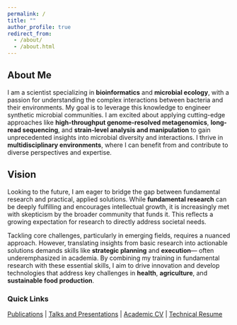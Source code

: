 ```yaml
---
permalink: /
title: ""
author_profile: true
redirect_from: 
  - /about/
  - /about.html
---
```



## About Me

I am a scientist specializing in **bioinformatics** and **microbial ecology**, with a passion for understanding the complex interactions between bacteria and their environments. My goal is to leverage this knowledge to engineer synthetic microbial communities. I am excited about applying cutting-edge approaches like **high-throughput genome-resolved metagenomics**, **long-read sequencing**, and **strain-level analysis and manipulation** to gain unprecedented insights into microbial diversity and interactions. I thrive in **multidisciplinary environments**, where I can benefit from and contribute to diverse perspectives and expertise.

## Vision

Looking to the future, I am eager to bridge the gap between fundamental research and practical, applied solutions. While **fundamental research** can be deeply fulfilling and encourages intellectual growth, it is increasingly met with skepticism by the broader community that funds it. This reflects a growing expectation for research to directly address societal needs.

Tackling core challenges, particularly in emerging fields, requires a nuanced approach. However, translating insights from basic research into actionable solutions demands skills like **strategic planning** and **execution**— often underemphasized in academia. By combining my training in fundamental research with these essential skills, I aim to drive innovation and develop technologies that address key challenges in **health**, **agriculture**, and **sustainable food production**.


### Quick Links

<!-- make a table -->
[Publications](/cv#publications) | [Talks and Presentations](/engagement/talksandconferences) | [Academic CV](/files/AiswaryaPrasad_academic_CV.pdf) | [Technical Resume](/files/AiswaryaPrasad_industry_resume.pdf)

<!-- (https://scholar.google.com/citations?hl=de&user=hfsPlPcAAAAJ&view_op=list_works&sortby=pubdate) -->

<!-- # My Background
> Where I would like to go: 5 years from now I would like be able to say, "You know of that microbiome product which is now the only viable cure for a pressing women's health issue?" or "the most clean and sustainable solution to pest control?", I made that happen!

As an undergraduate in Bangalore, India, I was captivated by the idea of bacteria as engineerable machines that can be harnessed to solve global problems. This interest motivated me to co-found the first iGEM (international Genetically Engineered Machines) team at our institute. It was a challenging and rewarding experience, involving countless hours of brainstorming and designing our genetically engineered system. We successfully secured funding and lab space, ultimately presenting our work at the iGEM competition in Boston. This effort laid the groundwork for future teams, who have since won gold medals and received special nominations.

My academic journey has continued to focus on bacteria in communities and their interactions within different environments, such as the human gut. For my MS thesis, I explored the human gut microbiome, establishing a cost-effective Nanopore sequencing system that facilitated collaboration with local doctors in India.

Building on my interest in studying bacterial communities, I started my PhD in Lausanne. I study gut microbiome diversity and its evolution. I employ a multidisciplinary approach that integrates field sampling, bioinformatics, and synthetic microbial communities in our honeybee laboratory model. I am particularly excited about cutting-edge sequencing and bacterial community engineering techniques and have successfully integrated Metagenomics using Illumina, Nanopore and PacBio sequencing in my research. -->